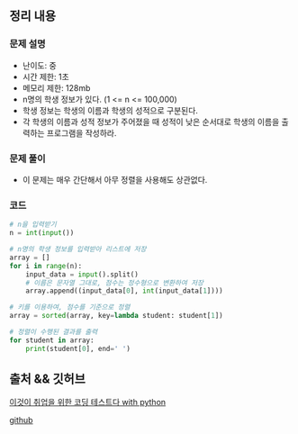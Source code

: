 ## 정리 내용
### 문제 설명
- 난이도: 중
- 시간 제한: 1초
- 메모리 제한: 128mb
- n명의 학생 정보가 있다. (1 <= n <= 100,000)
- 학생 정보는 학생의 이름과 학생의 성적으로 구분된다.
- 각 학생의 이름과 성적 정보가 주어졌을 때 성적이 낮은 순서대로 학생의 이름을 출력하는 프로그램을 작성하라.

### 문제 풀이
- 이 문제는 매우 간단해서 아무 정렬을 사용해도 상관없다.

### 코드
```python
# n을 입력받기
n = int(input())

# n명의 학생 정보를 입력받아 리스트에 저장
array = []
for i in range(n):
    input_data = input().split()
    # 이름은 문자열 그대로, 점수는 정수형으로 변환하여 저장
    array.append((input_data[0], int(input_data[1])))

# 키를 이용하여, 점수를 기준으로 정렬
array = sorted(array, key=lambda student: student[1])

# 정렬이 수행된 결과를 출력
for student in array:
    print(student[0], end=' ')
```

## 출처 && 깃허브
[이것이 취업을 위한 코딩 테스트다 with python](http://www.yes24.com/Product/Goods/91433923)

[github](https://github.com/KYUSEONGHAN/python-for-coding-test)